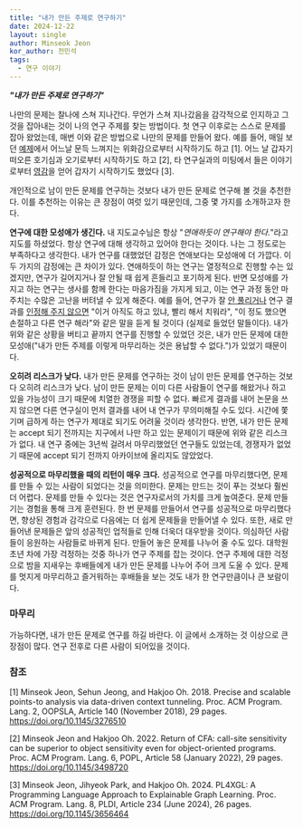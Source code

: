 ```yaml
---
title: "내가 만든 주제로 연구하기"
date: 2024-12-22
layout: single
author: Minseok Jeon
kor_author: 전민석
tags:
  - 연구 이야기
---
```


***"내가 만든 주제로 연구하기"***



나만의 문제는 찰나에 스쳐 지나간다. 
무언가 스쳐 지나갔음을 감각적으로 인지하고 그것을 잡아내는 것이 나의 연구 주제를 찾는 방법이다.
첫 연구 이후로는 스스로 문제를 잡아 왔었는데, 매번 이와 같은 방법으로 나만의 문제를 만들어 왔다.
예를 들어, 매일 보던 [예제](https://minseokjgit.github.io/ep1/)에서 어느날 문득 느껴지는 위화감으로부터 시작하기도 하고 [1].
어느 날 갑자기 떠오른 호기심과 오기로부터 시작하기도 하고 [2], 
타 연구실과의 미팅에서 들은 이야기로부터 [영감](https://minseokjgit.github.io/papers/SIGPL_2024_Aug.pdf)을 얻어 갑자기 시작하기도 했었다 [3].


개인적으로 남이 만든 문제를 연구하는 것보다 내가 만든 문제로 연구해 볼 것을 추천한다. 
이를 추천하는 이유는 큰 장점이 여럿 있기 때문인데, 그중 몇 가지를 소개하고자 한다.




**연구에 대한 모성애가 생긴다.**
내 지도교수님은 항상 "_연애하듯이 연구해야 한다._"라고 지도를 하셨었다. 
항상 연구에 대해 생각하고 있어야 한다는 것이다. 
나는 그 정도로는 부족하다고 생각한다.
내가 연구를 대했었던 감정은 연애보다는 모성애에 더 가깝다.
이 두 가지의 감정에는 큰 차이가 있다. 
연애하듯이 하는 연구는 열정적으로 진행할 수는 있겠지만, 연구가 길어지거나 잘 안될 때 쉽게 흔들리고 포기하게 된다. 
반면 모성애를 가지고 하는 연구는 생사를 함께 한다는 마음가짐을 가지게 되고, 이는 연구 과정 동안 마주치는 수많은 고난을 버텨낼 수 있게 해준다.
예를 들어, 연구가 잘 [안 풀리거나](https://minseokjgit.github.io/ep3/) 연구 결과를 [인정해 주지 않으면](https://minseokjgit.github.io/ep2/) "이거 아직도 하고 있냐, 빨리 해서 치워라", "이 정도 했으면 손절하고 다른 연구 해라"와 같은 말을 듣게 될 것이다 (실제로 들었던 말들이다).
내가 위와 같은 상황을 버티고 끝까지 연구를 진행할 수 있었던 것은, 내가 만든 문제에 대한 모성애("내가 만든 주제를 이렇게 마무리하는 것은 용납할 수 없다.")가 있었기 때문이다.
<!-- 남의 소개로 시작한 연구에서 위와 같은 말을 듣게 되면, 크게 흔들릴 수밖에 없다. 소개해준 사람이 위와 같은 말을 하면 버티는 것이 불가능하다. -->



**오히려 리스크가 낮다.**
내가 만든 문제를 연구하는 것이 남이 만든 문제를 연구하는 것보다 오히려 리스크가 낮다.
남이 만든 문제는 이미 다른 사람들이 연구를 해왔거나 하고 있을 가능성이 크기 때문에 치열한 경쟁을 피할 수 없다.
빠르게 결과를 내어 논문을 쓰지 않으면 다른 연구실이 먼저 결과를 내어 내 연구가 무의미해질 수도 있다. 
시간에 쫓기며 급하게 하는 연구가 제대로 되기도 어려울 것이라 생각한다.
반면, 내가 만든 문제는 accept 되기 전까지는 지구에서 나만 하고 있는 문제이기 때문에 위와 같은 리스크가 없다.
내 연구 중에는 3년씩 걸려서 마무리했었던 연구들도 있었는데, 경쟁자가 없었기 때문에 accept 되기 전까지 아카이브에 올리지도 않았었다.



**성공적으로 마무리했을 때의 리턴이 매우 크다.**
성공적으로 연구를 마무리했다면, 문제를 만들 수 있는 사람이 되었다는 것을 의미한다.
문제는 만드는 것이 푸는 것보다 훨씬 더 어렵다. 
문제를 만들 수 있다는 것은 연구자로서의 가치를 크게 높여준다.
문제 만들기는 경험을 통해 크게 훈련된다.
한 번 문제를 만들어서 연구를 성공적으로 마무리했다면, 향상된 경험과 감각으로 다음에는 더 쉽게 문제들을 만들어낼 수 있다.
또한, 새로 만들어낸 문제들은 앞의 성공적인 업적들로 인해 더욱더 대우받을 것이다. 
의심하던 사람들이 응원하는 사람들로 바뀌게 된다.
만들어 놓은 문제를 나누어 줄 수도 있다. 
대학원 초년 차에 가장 걱정하는 것중 하나가 연구 주제를 잡는 것이다.
연구 주제에 대한 걱정으로 밤을 지새우는 후배들에게 내가 만든 문제를 나누어 주어 크게 도울 수 있다.
문제를 멋지게 마무리하고 즐거워하는 후배들을 보는 것도 내가 한 연구만큼이나 큰 보람이다.




### 마무리
가능하다면, 내가 만든 문제로 연구를 하길 바란다. 
이 글에서 소개하는 것 이상으로 큰 장점이 많다.
연구 전후로 다른 사람이 되어있을 것이다.





### 참조

[1] Minseok Jeon, Sehun Jeong, and Hakjoo Oh. 2018. Precise and scalable points-to analysis via data-driven context tunneling. Proc. ACM Program. Lang. 2, OOPSLA, Article 140 (November 2018), 29 pages. https://doi.org/10.1145/3276510

[2] Minseok Jeon and Hakjoo Oh. 2022. Return of CFA: call-site sensitivity can be superior to object sensitivity even for object-oriented programs. Proc. ACM Program. Lang. 6, POPL, Article 58 (January 2022), 29 pages. https://doi.org/10.1145/3498720

[3] Minseok Jeon, Jihyeok Park, and Hakjoo Oh. 2024. PL4XGL: A Programming Language Approach to Explainable Graph Learning. Proc. ACM Program. Lang. 8, PLDI, Article 234 (June 2024), 26 pages. https://doi.org/10.1145/3656464


<!-- [![Hits](https://hits.seeyoufarm.com/api/count/incr/badge.svg?url=https%3A%2F%2Fminseokjgit.github.io%2Fep5%2F&count_bg=%233D53C8&title_bg=%23555555&icon=&icon_color=%23E7E7E7&title=hits&edge_flat=false)](https://hits.seeyoufarm.com) -->

